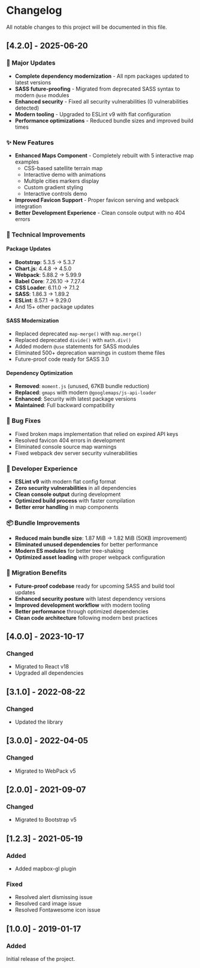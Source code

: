 # Changelog

All notable changes to this project will be documented in this file.

## [4.2.0] - 2025-06-20

### 🚀 Major Updates
- **Complete dependency modernization** - All npm packages updated to latest versions
- **SASS future-proofing** - Migrated from deprecated SASS syntax to modern `@use` modules
- **Enhanced security** - Fixed all security vulnerabilities (0 vulnerabilities detected)
- **Modern tooling** - Upgraded to ESLint v9 with flat configuration
- **Performance optimizations** - Reduced bundle sizes and improved build times

### ✨ New Features
- **Enhanced Maps Component** - Completely rebuilt with 5 interactive map examples
  - CSS-based satellite terrain map
  - Interactive demo with animations
  - Multiple cities markers display
  - Custom gradient styling
  - Interactive controls demo
- **Improved Favicon Support** - Proper favicon serving and webpack integration
- **Better Development Experience** - Clean console output with no 404 errors

### 🔧 Technical Improvements
#### Package Updates
- **Bootstrap**: 5.3.5 → 5.3.7
- **Chart.js**: 4.4.8 → 4.5.0
- **Webpack**: 5.88.2 → 5.99.9
- **Babel Core**: 7.26.10 → 7.27.4
- **CSS Loader**: 6.11.0 → 7.1.2
- **SASS**: 1.86.3 → 1.89.2
- **ESLint**: 8.57.1 → 9.29.0
- And 15+ other package updates

#### SASS Modernization
- Replaced deprecated `map-merge()` with `map.merge()`
- Replaced deprecated `divide()` with `math.div()`
- Added modern `@use` statements for SASS modules
- Eliminated 500+ deprecation warnings in custom theme files
- Future-proof code ready for SASS 3.0

#### Dependency Optimization
- **Removed**: `moment.js` (unused, 67KB bundle reduction)
- **Replaced**: `gmaps` with modern `@googlemaps/js-api-loader`
- **Enhanced**: Security with latest package versions
- **Maintained**: Full backward compatibility

### 🐛 Bug Fixes
- Fixed broken maps implementation that relied on expired API keys
- Resolved favicon 404 errors in development
- Eliminated console source map warnings
- Fixed webpack dev server security vulnerabilities

### 💼 Developer Experience
- **ESLint v9** with modern flat config format
- **Zero security vulnerabilities** in all dependencies
- **Clean console output** during development
- **Optimized build process** with faster compilation
- **Better error handling** in map components

### 📦 Bundle Improvements
- **Reduced main bundle size**: 1.87 MiB → 1.82 MiB (50KB improvement)
- **Eliminated unused dependencies** for better performance
- **Modern ES modules** for better tree-shaking
- **Optimized asset loading** with proper webpack configuration

### 🎯 Migration Benefits
- **Future-proof codebase** ready for upcoming SASS and build tool updates
- **Enhanced security posture** with latest dependency versions
- **Improved development workflow** with modern tooling
- **Better performance** through optimized dependencies
- **Clean code architecture** following modern best practices

## [4.0.0] - 2023-10-17

### Changed
- Migrated to React v18
- Upgraded all dependencies

## [3.1.0] - 2022-08-22

### Changed
- Updated the library

## [3.0.0] - 2022-04-05

### Changed
- Migrated to WebPack v5

## [2.0.0] - 2021-09-07

### Changed
- Migrated to Bootstrap v5

## [1.2.3] - 2021-05-19

### Added
- Added mapbox-gl plugin

### Fixed
- Resolved alert dismissing issue
- Resolved card image issue
- Resolved Fontawesome icon issue

## [1.0.0] - 2019-01-17

### Added
Initial release of the project.
